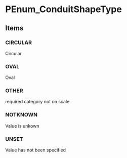 # PEnum_ConduitShapeType


<!-- end of short definition -->
## Items

### CIRCULAR
Circular

### OVAL
Oval

### OTHER
required category not on scale

### NOTKNOWN
Value is unkown

### UNSET
Value has not been specified
